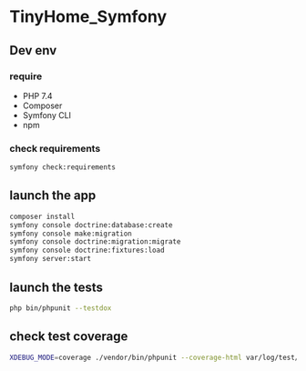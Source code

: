 # TinyHome_Symfony

## Dev env

### require

* PHP 7.4
* Composer
* Symfony CLI
* npm
  

### check requirements
```bash
symfony check:requirements
```
## launch the app

```bash
composer install
symfony console doctrine:database:create
symfony console make:migration
symfony console doctrine:migration:migrate
symfony console doctrine:fixtures:load
symfony server:start
```
 
## launch the tests
```bash
php bin/phpunit --testdox
```
## check test coverage

```bash
XDEBUG_MODE=coverage ./vendor/bin/phpunit --coverage-html var/log/test/test-coverage
```
